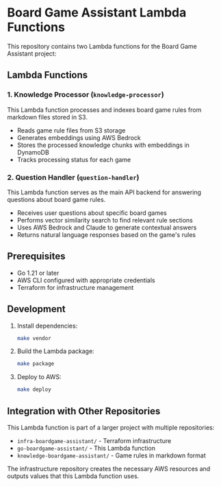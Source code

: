 # Board Game Assistant Lambda Functions

This repository contains two Lambda functions for the Board Game Assistant project:

## Lambda Functions

### 1. Knowledge Processor (`knowledge-processor`)
This Lambda function processes and indexes board game rules from markdown files stored in S3.
- Reads game rule files from S3 storage
- Generates embeddings using AWS Bedrock
- Stores the processed knowledge chunks with embeddings in DynamoDB
- Tracks processing status for each game

### 2. Question Handler (`question-handler`)
This Lambda function serves as the main API backend for answering questions about board game rules.
- Receives user questions about specific board games
- Performs vector similarity search to find relevant rule sections
- Uses AWS Bedrock and Claude to generate contextual answers
- Returns natural language responses based on the game's rules

## Prerequisites

- Go 1.21 or later
- AWS CLI configured with appropriate credentials
- Terraform for infrastructure management

## Development

1. Install dependencies:
   ```bash
   make vendor
   ```

2. Build the Lambda package:
   ```bash
   make package
   ```

3. Deploy to AWS:
   ```bash
   make deploy
   ```

## Integration with Other Repositories

This Lambda function is part of a larger project with multiple repositories:

- `infra-boardgame-assistant/` - Terraform infrastructure
- `go-boardgame-assistant/` - This Lambda function
- `knowledge-boardgame-assistant/` - Game rules in markdown format

The infrastructure repository creates the necessary AWS resources and outputs values that this Lambda function uses. 